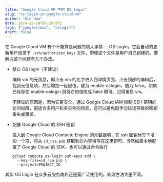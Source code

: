 ```yaml
---
title: "Google Cloud VM 中的 OS login"
slug: "os-login-in-google-cloud-vm"
author: "Bin Hua"
date: 2024-12-24T06:29:07Z
tags: ["googlecloud", "oslogin"]
draft: false
---
```


在 Google Cloud VM 有个不能算是问题的烦人事情 -- OS Login，它会自动的更新用户目录下 `.ssh/authorized_keys` 文件，即便这个文件是用户自己创建的。要解决这个问题有几个办法。

- 禁止 OS login（不建议）

  编辑 vm 的元信息，即点击 vm 的名字进入到详情页面，点击顶部的编辑后，找到元信息项，然后增加一组键值，键为 enable-oslogin，值为 false。如果已经存在 enable-oslogin 则将它的值改成 false 即可。记得重启 vm。

  不建议的原因是，因为它更安全，通过 Google Cloud IAM 控制 SSH 密钥的访问权限，更适合多用户和多实例的场景，还可以避免因手动错误导致的密钥丢失或覆盖。

- 配置 Google Cloud 的 SSH 密钥

  进入到 Google Cloud Compute Engine 的元数据项，在 ssh 密钥标签下增加一个项，将从 `id_rsa.pub` 获取到的内容填写在这里即可。当然如果本地配置了 Google Cloud 的 SDK，也可以通过命令执行

  ```
  gcloud compute os-login ssh-keys add \
    --key-file=id_rsa.pub \
    --project=PROJECT_ID
  ```

其实 OS Login 在众多云服务商处还是蛮广泛使用的，处理方法大差不离。